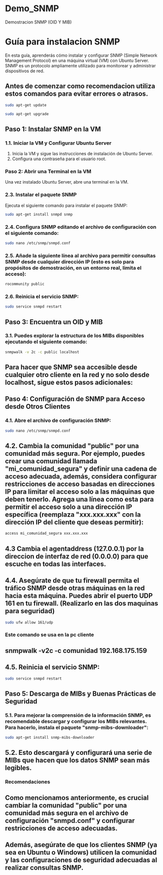 # Demo_SNMP
Demostracion SNMP (OID Y MIB)
# Guía para instalacion SNMP 

En esta guía, aprenderás cómo instalar y configurar SNMP (Simple Network Management Protocol) en una máquina virtual (VM) con Ubuntu Server. SNMP es un protocolo ampliamente utilizado para monitorear y administrar dispositivos de red.

## Antes de comenzar como recomendacion utiliza estos comandos para evitar errores o atrasos.
```bash
sudo apt-get update
```
```bash
sudo apt-get upgrade
```
## Paso 1: Instalar SNMP en la VM

### 1.1. Iniciar la VM y Configurar Ubuntu Server

1. Inicia la VM y sigue las instrucciones de instalación de Ubuntu Server.
2. Configura una contraseña para el usuario root.

### Paso 2: Abrir una Terminal en la VM

Una vez instalado Ubuntu Server, abre una terminal en la VM.

### 2.3. Instalar el paquete SNMP

Ejecuta el siguiente comando para instalar el paquete SNMP:

```bash
sudo apt-get install snmpd snmp
```
### 2.4.  Configura SNMP editando el archivo de configuración con el siguiente comando:
```bash
sudo nano /etc/snmp/snmpd.conf
```
### 2.5. Añade la siguiente línea al archivo para permitir consultas SNMP desde cualquier dirección IP (esto es solo para propósitos de demostración, en un entorno real, limita el acceso):
```bash
rocommunity public
```
### 2.6. Reinicia el servicio SNMP:
```bash
sudo service snmpd restart
```
## Paso 3: Encuentra un OID y MIB
### 3.1.  Puedes explorar la estructura de los MIBs disponibles ejecutando el siguiente comando:
```bash
snmpwalk -v 2c -c public localhost
```
## Para hacer que SNMP sea accesible desde cualquier otro cliente en la red y no solo desde localhost, sigue estos pasos adicionales:
## Paso 4: Configuración de SNMP para Acceso desde Otros Clientes
### 4.1. Abre el archivo de configuración SNMP:
```bash
sudo nano /etc/snmp/snmpd.conf
```
## 4.2. Cambia la comunidad "public" por una comunidad más segura. Por ejemplo, puedes crear una comunidad llamada "mi_comunidad_segura" y definir una cadena de acceso adecuada, además, considera configurar restricciones de acceso basadas en direcciones IP para limitar el acceso solo a las máquinas que deben tenerlo. Agrega una línea como esta para permitir el acceso solo a una dirección IP específica (reemplaza "xxx.xxx.xxx" con la dirección IP del cliente que deseas permitir):
```bash
access mi_comunidad_segura xxx.xxx.xxx
```
## 4.3 Cambia el agentaddress (127.0.0.1) por la direccion de interfaz de red (0.0.0.0) para que escuche en todas las interfaces.
## 4.4. Asegúrate de que tu firewall permita el tráfico SNMP desde otras máquinas en la red hacia esta máquina. Puedes abrir el puerto UDP 161 en tu firewall. (Realizarlo en las dos maquinas para seguridad)
```bash
sudo ufw allow 161/udp
```
### Este comando se usa en la pc cliente
## snmpwalk -v2c -c comunidad 192.168.175.159 

## 4.5. Reinicia el servicio SNMP:
```bash
sudo service snmpd restart
```
## Paso 5: Descarga de MIBs y Buenas Prácticas de Seguridad

### 5.1. Para mejorar la comprensión de la información SNMP, es recomendable descargar y configurar los MIBs relevantes. Para hacerlo, instala el paquete "snmp-mibs-downloader":
```bash
sudo apt-get install snmp-mibs-downloader
```
## 5.2. Esto descargará y configurará una serie de MIBs que hacen que los datos SNMP sean más legibles.
### Recomendaciones 


## Como mencionamos anteriormente, es crucial cambiar la comunidad "public" por una comunidad más segura en el archivo de configuración "snmpd.conf" y configurar restricciones de acceso adecuadas.

## Además, asegúrate de que los clientes SNMP (ya sea en Ubuntu o Windows) utilicen la comunidad y las configuraciones de seguridad adecuadas al realizar consultas SNMP.

